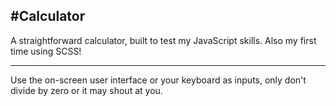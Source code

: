 #Calculator
---
A straightforward calculator, built to test my JavaScript skills. Also my first time using SCSS!

---
Use the on-screen user interface or your keyboard as inputs, only don't divide by zero or it may shout at you.
